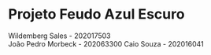 # Projeto Feudo Azul Escuro

Wildemberg Sales - 202017503          
João Pedro Morbeck - 202063300
Caio Souza - 202016041
